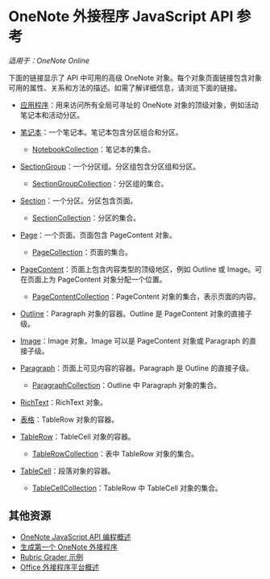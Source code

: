 # <a name="onenote-add-ins-javascript-api-reference"></a>OneNote 外接程序 JavaScript API 参考

*适用于：OneNote Online*

下面的链接显示了 API 中可用的高级 OneNote 对象。每个对象页面链接包含对象可用的属性、关系和方法的描述。如需了解详细信息，请浏览下面的链接。 
    
- [应用程序](application.md)：用来访问所有全局可寻址的 OneNote 对象的顶级对象，例如活动笔记本和活动分区。

- [笔记本](notebook.md)：一个笔记本。笔记本包含分区组合和分区。

   - [NotebookCollection](notebookcollection.md)：笔记本的集合。

- [SectionGroup](sectiongroup.md)：一个分区组。分区组包含分区组和分区。

   - [SectionGroupCollection](sectiongroupcollection.md)：分区组的集合。

- [Section](section.md)：一个分区。分区包含页面。

   - [SectionCollection](sectioncollection.md)：分区的集合。

- [Page](page.md)：一个页面。页面包含 PageContent 对象。

   - [PageCollection](pagecollection.md)：页面的集合。

- [PageContent](pagecontent.md)：页面上包含内容类型的顶级地区，例如 Outline 或 Image。可在页面上为 PageContent 对象分配一个位置。

   - [PageContentCollection](pagecontentcollection.md)：PageContent 对象的集合，表示页面的内容。

- [Outline](outline.md)：Paragraph 对象的容器。Outline 是 PageContent 对象的直接子级。

- [Image](image.md)：Image 对象。Image 可以是 PageContent 对象或 Paragraph 的直接子级。

- [Paragraph](paragraph.md)：页面上可见内容的容器。Paragraph 是 Outline 的直接子级。

  - [ParagraphCollection](paragraphcollection.md)：Outline 中 Paragraph 对象的集合。

- [RichText](richtext.md)：RichText 对象。

- [表格](table.md)：TableRow 对象的容器。

- [TableRow](tablerow.md)：TableCell 对象的容器。

  - [TableRowCollection](tablerowcollection.md)：表中 TableRow 对象的集合。
 
- [TableCell](tablecell.md)：段落对象的容器。

  - [TableCellCollection](tablecellcollection.md)：TableRow 中 TableCell 对象的集合。
        
## <a name="additional-resources"></a>其他资源

- [OneNote JavaScript API 编程概述](../../docs/onenote/onenote-add-ins-programming-overview.md)
- [生成第一个 OneNote 外接程序](../../docs/onenote/onenote-add-ins-getting-started.md)
- [Rubric Grader 示例](https://github.com/OfficeDev/OneNote-Add-in-Rubric-Grader)
- [Office 外接程序平台概述](https://dev.office.com/docs/add-ins/overview/office-add-ins)
